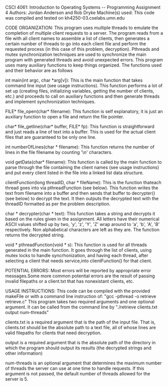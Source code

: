 CSCI 4061: Introduction to Operating Systems -- Programming Assignment 4
Authors: Jordan Anderson and Rob Dryke
Machine(s) used: This code was compiled and tested on kh4250-03.cselabs.umn.edu

CODE ORGANIZATION:
	This program uses multiple threads to emulate the completion of multiple client requests to a server. The program reads from a file with all client names to assemble a list of clients, then generates a certain number of threads to go into each client file and perform the requested process (in this case of this problem, decryption). Pthreads and mutex synchronization techniques are used to synchronize the main program with generated threads and avoid unexpected errors. 
	This program uses many auxiliary functions to keep things organized. The functions used and their behavior are as follows

int main(int argc, char *arg[v]):
	This is the main function that takes command line input (see usage instructions). This function performs a lot of set up (creating files, initializing variables, getting the number of clients, etc.) and proceeds to call on auxiliary functions and then generate threads and implement synchronization techniques.

FILE* file_open(char* filename):
	This function is self explanatory, it is just an auxiliary function to open a file and return the file pointer.

char* file_getline(char* buffer, FILE* fp):
	This function is straightforward and just reads a line of text into a buffer. This is used for the actual client files that are guaranteed to be only one line.

int numberOfLines(char * filename):
	This function returns the number of lines in the file filename by counting '\n' characters.

void getData(char* filename):
	This function is called by the main function to parse through the file containing the client names (see usage instructions) and put every client listed in the file into a linked list data structure.

clientFunction(long threadID, char * fileName):
	This is the function thateach thread goes into via pthreadFunction (see below). This function writes the text from filename into a buffer and then sends that buffer to decrypter() (see below) to decrypt the text. It then outputs the decrypted text with the threadID formatted as per the problem description.

char * decrypter(char * text):
	This function takes a string and decrypts it based on the rules given in the assignment. All letters have their numerical ASCII values shifted up by two, 'y', 'z', 'Y', 'Z' wrap around to 'a', 'b', 'A', 'B' respectively. Non alphabetical characters are left as they are. The function returns the decrypted string.

void * pthreadFunction(void * s):
	This function is used for all threads generated in the main function. It goes through the list of clients, using mutex locks to handle syncrhonization, and having each thread, after selecting a client that needs service,into clientFunction() for that client.

POTENTIAL ERRORS:
Most errors will be reported by appropriate error messages.Some more common potential errors are the result of passing invalid filepaths or a client.txt that has nonexistant clients, etc.

USAGE INSTRUCTIONS: 
	This code can be compiled with the provided makeFile or with a command line instruction of: "gcc -pthread  -o retrieve retrieve.c" 
This program takes two required arguments and one optional argument. It can be called from the command line by "./retrieve clients.txt output num-threads"

clients.txt is a required argument that is the path of the input file. That is, clients.txt should be the absolute path to a text file, all of whose lines are valid filepaths for clients that need decryption.

output is a required argument that is the absolute path of the directory in which the program should output its results (the decrypted strings and other information)

num-threads is an optional argument that determines the maximum number of threads the server can use at one time to handle requests. If this argument is not passed, the default number of threads allowed for the server is 5.



